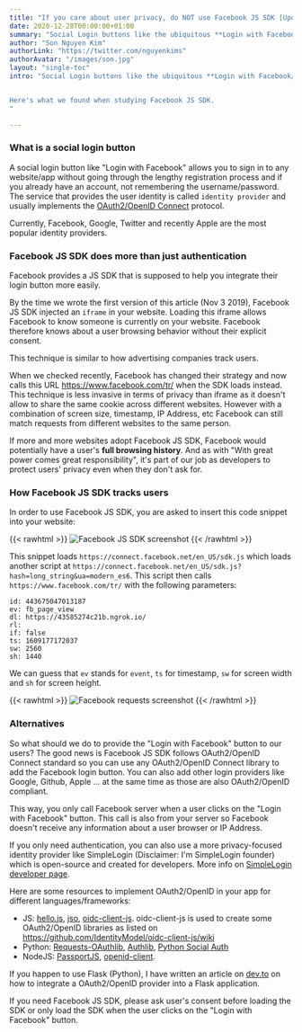 ```yaml
---
title: "If you care about user privacy, do NOT use Facebook JS SDK [Updated]"
date: 2020-12-28T00:00:00+01:00
summary: "Social Login buttons like the ubiquitous **Login with Facebook/Google/Twitter/...** is convenient for users. However some providers like Facebook do more than just authentication and can track users, even if they haven't clicked on the Facebook login button."
author: "Son Nguyen Kim"
authorLink: "https://twitter.com/nguyenkims"
authorAvatar: "/images/son.jpg"
layout: "single-toc"
intro: "Social Login buttons like the ubiquitous **Login with Facebook/Google/Twitter/...** is convenient for users. However some providers like Facebook do more than just authentication and can track users, even if they haven't clicked on the Facebook login button.


Here's what we found when studying Facebook JS SDK.
"

---
```


### What is a social login button

A social login button like "Login with Facebook" allows you to sign in to any website/app without going through the lengthy registration process and if you already have an account, not remembering the username/password. The service that provides the user identity is called `identity provider` and usually implements the [OAuth2/OpenID Connect](https://openid.net/connect/) protocol.

Currently, Facebook, Google, Twitter and recently Apple are the most popular identity providers.

### Facebook JS SDK does more than just authentication

Facebook provides a JS SDK that is supposed to help you integrate their login button more easily.

By the time we wrote the first version of this article (Nov 3 2019), Facebook JS SDK injected an `iframe` in your website. Loading this iframe allows Facebook to know someone is currently on your website. Facebook therefore knows about a user browsing behavior without their explicit consent.

This technique is similar to how advertising companies track users.

When we checked recently, Facebook has changed their strategy and now calls this URL https://www.facebook.com/tr/ when the SDK loads instead. This technique is less invasive in terms of privacy than iframe  as it doesn't allow to share the same cookie across different websites. However with a combination of screen size, timestamp, IP Address, etc Facebook can still match requests from different websites to the same person.

If more and more websites adopt Facebook JS SDK, Facebook would potentially have a user's **full browsing history**. And as with "With great power comes great responsibility", it's part of our job as developers to protect users' privacy even when they don't ask for.


### How Facebook JS SDK tracks users

In order to use Facebook JS SDK, you are asked to insert this code snippet into your website:

{{< rawhtml >}}
<img src="/blog/facebook-js-sdk/facebook-sdk.png" class="w-75" alt="Facebook JS SDK screenshot">
{{< /rawhtml >}}

This snippet loads `https://connect.facebook.net/en_US/sdk.js` which loads another script at `https://connect.facebook.net/en_US/sdk.js?hash=long_string&ua=modern_es6`. This script then calls `https://www.facebook.com/tr/` with the following parameters:

```
id: 443675047013187
ev: fb_page_view
dl: https://43585274c21b.ngrok.io/
rl:
if: false
ts: 1609177172037
sw: 2560
sh: 1440
```

We can guess that `ev` stands for `event`, `ts` for timestamp, `sw` for screen width and `sh` for screen height.


{{< rawhtml >}}
<img src="/blog/facebook-js-sdk/fb-requests.png" alt="Facebook requests screenshot">
{{< /rawhtml >}}

### Alternatives

So what should we do to provide the "Login with Facebook" button to our users? The good news is Facebook JS SDK follows OAuth2/OpenID Connect standard so you can use any OAuth2/OpenID Connect library to add the Facebook login button. You can also add other login providers like Google, Github, Apple ... at the same time as those are also OAuth2/OpenID compliant.

This way, you only call Facebook server when a user clicks on the "Login with Facebook" button. This call is also from your server so Facebook doesn't receive any information about a user browser or IP Address.

If you only need authentication, you can also use a more privacy-focused identity provider like SimpleLogin (Disclaimer: I'm SimpleLogin founder) which is open-source and created for developers. More info on [SimpleLogin developer page](/developer).

Here are some resources to implement OAuth2/OpenID in your app for different languages/frameworks:

- JS: [hello.js](https://adodson.com/hello.js/), [jso](https://github.com/andreassolberg/jso), [oidc-client-js](https://github.com/IdentityModel/oidc-client-js). oidc-client-js is used to create some OAuth2/OpenID libraries as listed on https://github.com/IdentityModel/oidc-client-js/wiki
- Python: [Requests-OAuthlib](https://github.com/requests/requests-oauthlib), [Authlib](https://github.com/lepture/authlib), [Python Social Auth](https://python-social-auth-docs.readthedocs.io/en/latest/)
- NodeJS: [PassportJS](http://passportjs.org/), [openid-client](https://github.com/panva/node-openid-client).

If you happen to use Flask (Python), I have written an article on [dev.to](https://dev.to/simplelogin/create-a-flask-application-with-sso-login-f9m) on how to integrate a OAuth2/OpenID provider into a Flask application.

If you need Facebook JS SDK, please ask user's consent before loading the SDK or only load the SDK when the user clicks on the "Login with Facebook" button.
